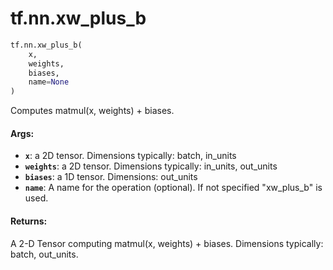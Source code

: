 <div itemscope itemtype="http://developers.google.com/ReferenceObject">
<meta itemprop="name" content="tf.nn.xw_plus_b" />
<meta itemprop="path" content="Stable" />
</div>

# tf.nn.xw_plus_b

``` python
tf.nn.xw_plus_b(
    x,
    weights,
    biases,
    name=None
)
```

Computes matmul(x, weights) + biases.

#### Args:

* <b>`x`</b>: a 2D tensor.  Dimensions typically: batch, in_units
* <b>`weights`</b>: a 2D tensor.  Dimensions typically: in_units, out_units
* <b>`biases`</b>: a 1D tensor.  Dimensions: out_units
* <b>`name`</b>: A name for the operation (optional).  If not specified
    "xw_plus_b" is used.


#### Returns:

A 2-D Tensor computing matmul(x, weights) + biases.
Dimensions typically: batch, out_units.